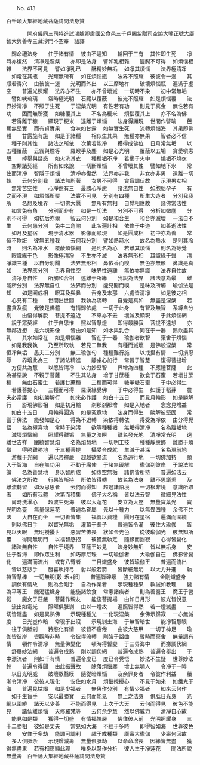 ﻿　　No. 413

百千頌大集經地藏菩薩請問法身贊

　　　　開府儀同三司特進試鴻臚卿肅國公食邑三千戶賜紫贈司空謚大鑒正號大廣智大興善寺三藏沙門不空奉　詔譯


　歸命禮法身　　住于諸有情
　彼由不遍知　　輪回于三有
　其性即生死　　凈時亦復然
　清凈是涅槃　　亦即是法身
　譬如乳相雜　　醍醐不可得
　如煩惱相雜　　法界不可見
　譬如凈乳已　　酥精妙無垢
　如凈其煩惱　　法界極清凈
　如燈在其瓶　　光耀無所有
　如在煩惱瓶　　法界不照耀
　彼彼令一邊　　其瓶若得穴
　由彼彼一邊　　光明而外出
　以三摩地杵　　破壞煩惱瓶
　遍滿于虛空　　普遍光照耀
　法界亦不生　　亦不曾壞滅
　一切時不染　　初中常無垢
　譬如吠琉璃　　常時極光明
　石藏以覆蔽　　彼光不照耀
　如是煩惱覆　　法界妙清凈
　不照于生死　　于涅槃光明
　有性若有功　　則見于真金
　無性若有功　　困而無所獲
　如糠覆其上　　不名為粳米
　煩惱覆其上　　亦不名為佛
　若得離于糠　　顯現于粳米
　遠離于煩惱　　法身得顯現
　世間作譬喻　　芭蕉無堅實
　而有貞實果　　食味如甘露
　如無實生死　　流轉煩惱海
　其果即佛體　　甘露施有施
　如是于諸種　　相似生其果
　無種亦無果　　智者必不信
　種子則其性　　諸法之所依
　次第若能凈　　獲得成佛位
　日月常無垢　　以五種覆蔽
　云霧與煙等　　羅睺手及塵
　如是心光明　　覆蔽以五垢
　貪愛嗔恚眠　　掉舉與疑惑
　如火洗其衣　　種種垢不凈
　若擲于火中　　燒垢不燒衣
　空類諸契經　　所有如來說
　一切斷煩惱　　不曾壞其性
　譬如地下水　　常住而清凈
　智隱于煩惱　　清凈亦復然
　法界亦非我　　非女亦非男
　遠離一切執　　云何分別我
　諸法無所著　　女男不可得
　貪盲調伏故　　示現男女相
　無常苦空性　　心凈慮有三
　最勝心凈慮　　諸法無自性
　如胞胎孕子　　有之而不現
　如煩惱所覆　　法實不可見
　分別有四種　　所生大造者
　分別我我所　　名想及境界
　一切佛大愿　　無所有無相
　自覺相應故　　諸佛常法性
　如言兔有角　　分別而非有
　如是一切法　　分別不可得
　分析如微塵　　分別不可得
　如初后亦爾　　智云何分別
　如是和合生　　和合亦滅壞
　一法自不生　　云何愚分別
　兔牛二角喻　　此名遍計相
　依住于中道　　如善逝法性
　如月及星宿　　現于清水器
　影像而顯現　　如是圓成相
　初中亦為善　　常恒不欺誑
　彼無五種我　　云何我分別
　譬如熱時水　　故名為熱水
　是則其冷時　　則名為冷水
　覆蔽煩惱網　　是則名為心
　若離其煩惱　　則名為等覺
　眼識緣于色　　影像極清凈
　不生亦不滅　　法界無形相
　耳識緣于聲　　清凈識三種
　以自分別聞　　法界無形相
　鼻依香而嗅　　無色亦無形
　鼻識是真如　　法界應分別
　舌界自性空　　味界性遠離
　無依亦無識　　法界自性故
　清凈身自性　　所觸和合相
　遠離于所緣　　我說為法界
　諸法意為最　　離能所分別
　法界無自性　　法界而分別
　能見聞而嗅　　是味及所觸
　瑜伽法是知　　如是圓成相
　眼耳及與鼻　　舌身及末那
　六處皆清凈　　如是彼之相
　心見有二種　　世間出世間
　我執為流轉　　自覺是真如
　無盡是涅槃　　若盡貪及癡
　覺彼是佛體　　有情歸依處
　一切于此身　　有智及無智
　系縛自分別　　由悟得解脫
　菩提不遠近　　不來亦不去
　壞滅及顯現　　于此煩惱網
　說于眾契經　　住于自思惟
　照以智慧燈　　即得最勝寂
　菩提不遠想　　亦無鄰近想
　是六境影像　　皆由如是知
　如水與乳合　　同在于一器
　鵝飲盡其乳　　其水如常在
　如是煩惱雜　　智在于一器
　瑜伽者飲智　　棄舍于煩惱
　如是我我執　　乃至所取執
　若見二無我　　有種而滅壞
　是佛般涅槃　　常恒凈無垢
　愚夫二分別　　無二瑜伽句
　種種難行施　　以戒攝有情
　一切損忍辱　　界增此為三
　于諸法精進　　靜慮心加行
　常習于智慧　　復得菩提增
　方便共為慧　　以愿皆清凈
　以力妙堅智　　界增為四種
　不應禮菩薩　　此為甚惡說
　不親于菩薩　　不生其法身
　增于甘蔗種　　欲食于石蜜
　若壞甘蔗種　　無由石蜜生
　若護甘蔗種　　三種而可得
　糖半糖石蜜　　于中必得生
　若護菩提心　　三種而可得
　羅漢緣覺佛　　于中必得生
　如護于稻芽　　農夫必當護
　如初勝解行　　如來必作護
　如白十五日　　而見月輪形
　如是勝解行　　影現佛形相
　如是初月輪　　剎那剎那增
　如是入地者　　念念見增益
　如白十五日　　月輪得圓滿
　如是究竟地　　法身而得生
　勝解彼堅固　　常當于佛法
　能發如是心　　得為不退轉
　染依得轉依　　得受為凈依
　由分得覺悟　　名為極喜地
　常時于染污　　欲等種種垢
　無垢得清凈　　名為離垢地
　滅壞煩惱網　　照耀得離垢
　無量之暗瞑　　離名發光地
　清凈常光明　　遠離世吉祥
　圍繞智慧焰　　名為焰慧地
　一切明工技　　種種靜慮飾
　難勝于煩惱　　得勝難勝地
　于三種菩提　　攝受令成就
　生滅于甚深　　名為現前地
　游戲于光網　　遍以帝釋嚴
　超越欲暴流　　名為遠行地
　一切佛加持　　預入于智海
　自在無功用　　不動于魔使
　于諸無礙解　　瑜伽到彼岸
　于說法談論　　名為善慧地
　身以智所成　　如虛空無垢
　諸佛皆所持　　普遍如法云
　佛法之所依　　行果皆所持
　所依皆得轉　　故名為法身
　離不思議熏　　及離流轉習
　如汝思思者　　云何而得知
　超過諸語境　　一切根非境
　意識所取者　　如所有我體
　次第而積集　　佛子大名稱
　皆以法云智　　微細見法性
　爾時洗濯心　　超渡生死海
　彼以大蓮花　　安立為大座
　無量寶葉光　　寶光明為臺
　無量億蓮花　　普遍為眷屬
　先以十種力　　以無畏四種
　余佛不共法　　大自在而坐
　一切善皆集　　福智以資糧
　圓月在星宿　　遍滿而圍繞
　則以佛日手　　以寶光無垢
　灌頂于長子　　普遍皆令灌
　彼住大瑜伽　　皆見以天眼
　無明攪擾世　　惡習苦怖畏
　狀如金光色　　從彼瑜伽光
　彼無知所覆　　得開無明門
　以福智感招　　彼獲無執定
　隨緣而圓寂　　心得皆變化
　諸法無自性　　自性于境界
　菩薩王妙見　　法身妙無垢
　皆以無垢身　　安住于智海
　即作眾生利　　如巧摩尼珠
　一切瑜伽者　　大瑜伽自在
　佛影皆變化　　遍滿而流出
　或有八臂者　　三目熾盛身
　彼皆瑜伽王　　普遍而流出
　皆以慈悲手　　勝喜執持弓
　射以般若箭　　皆斷細無明
　以大力升進　　執持智慧棒
　一切無明[穀-禾+卵]　　普遍皆碎壞
　強力諸有情　　金剛熾盛身
　調伏有情故　　則為金剛手
　自為作業者　　示現種種果
　教誡如教理　　變為平等王
　饑渴猛熾身　　能施諸飲食
　常患諸疾者　　則為善醫王
　魔王于營從　　魔女于莊嚴
　菩薩作親友　　能施菩提場
　由如日月形　　彼光皆悅意
　流出如電光　　照曜俱胝剎
　由以一燈故　　遍照皆得然
　若一燈滅盡　　一切皆隨盡
　如是異熟佛　　示現種種光
　一化現涅槃　　余佛示歸寂
　一亦無滅度　　日光豈作暗
　常現于出沒　　示現剎土海
　于無智暗世　　能凈智慧眼
　往于俱胝剎　　矜愍化有情
　彼皆不疲倦　　由彼大慈甲
　一切于神足　　瑜伽皆彼岸
　皆觀時非時　　令彼得流轉
　剛強于諂曲　　暫時而棄舍
　無量調有情　　頓作令清凈
　無量佛變化　　頓時得暫變
　于三界海中　　而擲調伏網
　舒展妙法網　　普遍令成熟
　則以調伏網　　普遍令成熟
　普遍令舉出　　于中漂流者
　則如千有情　　普遍令度已
　度已令覺悟　　妙法不生疑
　世尊妙法鈴　　普遍令得聞
　由此振聲故　　除落煩惱塵
　增上無明人　　令凈于一時
　以日光明威　　破壞眾翳瞙
　隨從暗煩惱　　及余罪身者
　令彼作利益　　積漸令清凈
　彼彼人現化　　安住如水月
　煩惱攪擾心　　不見于如來
　如餓鬼于海　　普遍見枯竭
　如是少福者　　無佛作分別
　有情少福者　　如來云何作
　如于生盲手　　安以最勝寶
　云何而能見　　無上之法身
　俱胝日光身　　光網以圍繞
　諸天以少善　　不能而得見
　上次于大天　　云何而得見
　彼色不能見　　諸仙離煩惱
　天修羅梵等　　云何余少慧
　然以佛威力　　清凈自心故
　能見如是類　　獲得一切盛
　有情福端嚴　　佛住彼人前
　光明照耀身　　三十二勝相
　彼如是丈夫　　當見如大海
　不經于多時　　即得智如海
　世尊彼色身　　安住于多劫
　能調可調利　　趣于戒種類
　廣壽大瑜伽　　少壽何因故
　多人俱胝余　　示現增減壽
　無量俱胝劫　　以命命增長
　因緣皆無盡　　獲得無盡果
　若有相應顯此理　　唯身以慧作分析
　彼人生于凈蓮花　　聞法所說無量壽　百千誦大集經地藏菩薩請問法身贊
